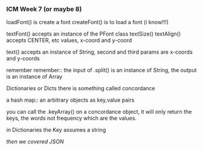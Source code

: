 ### ICM Week 7 (or maybe 8)

loadFont() is create a font
createFont() is to load a font
(i know!!!)

textFont() accepts an instance of the PFont class
textSize()
textAlign() accepts CENTER, etc values, x-coord and y-coord

text() accepts an instance of String, second and third params are x-coords and y-coords

remember remember:: the input of .split() is an instance of String, the output is an instance of Array

Dictionaries or Dicts
there is something called concordance

a hash map:: an arbitrary objects as key,value pairs

you can call the .keyArray() on a concordance object, it will only return the keys, the words not frequency which are the values.

in Dictionaries the Key assumes a string

*then we covered JSON*
